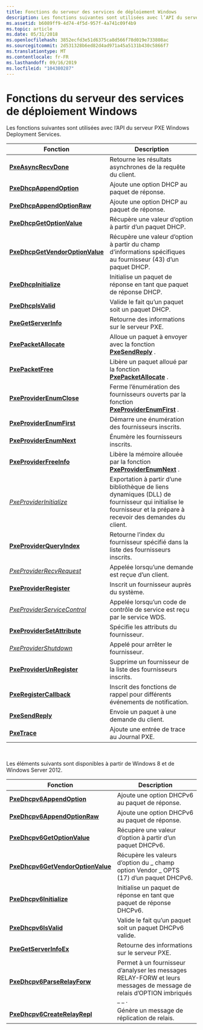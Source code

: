 ```yaml
---
title: Fonctions du serveur des services de déploiement Windows
description: Les fonctions suivantes sont utilisées avec l’API du serveur PXE Windows Deployment Services.
ms.assetid: b6089ff9-4d74-4f5d-957f-4a741c09f4b9
ms.topic: article
ms.date: 05/31/2018
ms.openlocfilehash: 3852ecfd3e51d6375ca8d566f78d019e733808ac
ms.sourcegitcommit: 2d531328b6ed82d4ad971a45a5131b430c5866f7
ms.translationtype: MT
ms.contentlocale: fr-FR
ms.lasthandoff: 09/16/2019
ms.locfileid: "104380287"
---
```

# <a name="windows-deployment-services-server-functions"></a>Fonctions du serveur des services de déploiement Windows

Les fonctions suivantes sont utilisées avec l’API du serveur PXE Windows Deployment Services.



| Fonction                                                           | Description                                                                                                                    |
|--------------------------------------------------------------------|--------------------------------------------------------------------------------------------------------------------------------|
| [**PxeAsyncRecvDone**](/windows/desktop/api/WdsPxe/nf-wdspxe-pxeasyncrecvdone)                       | Retourne les résultats asynchrones de la requête du client.                                                                                |
| [**PxeDhcpAppendOption**](/windows/desktop/api/WdsPxe/nf-wdspxe-pxedhcpappendoption)                 | Ajoute une option DHCP au paquet de réponse.                                                                                     |
| [**PxeDhcpAppendOptionRaw**](/windows/desktop/api/WdsPxe/nf-wdspxe-pxedhcpappendoptionraw)           | Ajoute une option DHCP au paquet de réponse.                                                                                     |
| [**PxeDhcpGetOptionValue**](/windows/desktop/api/WdsPxe/nf-wdspxe-pxedhcpgetoptionvalue)             | Récupère une valeur d’option à partir d’un paquet DHCP.                                                                                  |
| [**PxeDhcpGetVendorOptionValue**](/windows/desktop/api/WdsPxe/nf-wdspxe-pxedhcpgetvendoroptionvalue) | Récupère une valeur d’option à partir du champ d’informations spécifiques au fournisseur (43) d’un paquet DHCP.                                    |
| [**PxeDhcpInitialize**](/windows/desktop/api/WdsPxe/nf-wdspxe-pxedhcpinitialize)                     | Initialise un paquet de réponse en tant que paquet de réponse DHCP.                                                                          |
| [**PxeDhcpIsValid**](/windows/desktop/api/WdsPxe/nf-wdspxe-pxedhcpisvalid)                           | Valide le fait qu’un paquet soit un paquet DHCP.                                                                                      |
| [**PxeGetServerInfo**](/windows/desktop/api/WdsPxe/nf-wdspxe-pxegetserverinfo)                       | Retourne des informations sur le serveur PXE.                                                                                      |
| [**PxePacketAllocate**](/windows/desktop/api/WdsPxe/nf-wdspxe-pxepacketallocate)                     | Alloue un paquet à envoyer avec la fonction [**PxeSendReply**](/windows/desktop/api/WdsPxe/nf-wdspxe-pxesendreply) .                                          |
| [**PxePacketFree**](/windows/desktop/api/WdsPxe/nf-wdspxe-pxepacketfree)                             | Libère un paquet alloué par la fonction [**PxePacketAllocate**](/windows/desktop/api/WdsPxe/nf-wdspxe-pxepacketallocate) .                                       |
| [**PxeProviderEnumClose**](/windows/desktop/api/WdsPxe/nf-wdspxe-pxeproviderenumclose)               | Ferme l’énumération des fournisseurs ouverts par la fonction [**PxeProviderEnumFirst**](/windows/desktop/api/WdsPxe/nf-wdspxe-pxeproviderenumfirst) .               |
| [**PxeProviderEnumFirst**](/windows/desktop/api/WdsPxe/nf-wdspxe-pxeproviderenumfirst)               | Démarre une énumération des fournisseurs inscrits.                                                                                 |
| [**PxeProviderEnumNext**](/windows/desktop/api/WdsPxe/nf-wdspxe-pxeproviderenumnext)                 | Énumère les fournisseurs inscrits.                                                                                               |
| [**PxeProviderFreeInfo**](/windows/desktop/api/WdsPxe/nf-wdspxe-pxeproviderfreeinfo)                 | Libère la mémoire allouée par la fonction [**PxeProviderEnumNext**](/windows/desktop/api/WdsPxe/nf-wdspxe-pxeproviderenumnext) .                                     |
| [*PxeProviderInitialize*](pxeproviderinitialize.md)               | Exportation à partir d’une bibliothèque de liens dynamiques (DLL) de fournisseur qui initialise le fournisseur et la prépare à recevoir des demandes du client. |
| [**PxeProviderQueryIndex**](/windows/desktop/api/WdsPxe/nf-wdspxe-pxeproviderqueryindex)             | Retourne l’index du fournisseur spécifié dans la liste des fournisseurs inscrits.                                               |
| [*PxeProviderRecvRequest*](pxeproviderrecvrequest.md)             | Appelée lorsqu’une demande est reçue d’un client.                                                                               |
| [**PxeProviderRegister**](/windows/desktop/api/WdsPxe/nf-wdspxe-pxeproviderregister)                 | Inscrit un fournisseur auprès du système.                                                                                          |
| [*PxeProviderServiceControl*](pxeproviderservicecontrol.md)       | Appelée lorsqu’un code de contrôle de service est reçu par le service WDS.                                                             |
| [**PxeProviderSetAttribute**](/windows/desktop/api/WdsPxe/nf-wdspxe-pxeprovidersetattribute)         | Spécifie les attributs du fournisseur.                                                                                         |
| [*PxeProviderShutdown*](pxeprovidershutdown.md)                   | Appelé pour arrêter le fournisseur.                                                                                               |
| [**PxeProviderUnRegister**](/windows/desktop/api/WdsPxe/nf-wdspxe-pxeproviderunregister)             | Supprime un fournisseur de la liste des fournisseurs inscrits.                                                                      |
| [**PxeRegisterCallback**](/windows/desktop/api/WdsPxe/nf-wdspxe-pxeregistercallback)                 | Inscrit des fonctions de rappel pour différents événements de notification.                                                                |
| [**PxeSendReply**](/windows/desktop/api/WdsPxe/nf-wdspxe-pxesendreply)                               | Envoie un paquet à une demande du client.                                                                                            |
| [**PxeTrace**](/windows/desktop/api/WdsPxe/nf-wdspxe-pxetrace)                                       | Ajoute une entrée de trace au Journal PXE.                                                                                             |



 

Les éléments suivants sont disponibles à partir de Windows 8 et de Windows Server 2012.

| Fonction                                                               | Description                                                                                   |
|------------------------------------------------------------------------|-----------------------------------------------------------------------------------------------|
| [**PxeDhcpv6AppendOption**](/windows/desktop/api/WdsPxe/nf-wdspxe-pxedhcpv6appendoption)                 | Ajoute une option DHCPv6 au paquet de réponse.                                                  |
| [**PxeDhcpv6AppendOptionRaw**](/windows/desktop/api/WdsPxe/nf-wdspxe-pxedhcpv6appendoptionraw)           | Ajoute une option DHCPv6 au paquet de réponse.                                                  |
| [**PxeDhcpv6GetOptionValue**](/windows/desktop/api/WdsPxe/nf-wdspxe-pxedhcpv6getoptionvalue)             | Récupère une valeur d’option à partir d’un paquet DHCPv6.                                               |
| [**PxeDhcpv6GetVendorOptionValue**](/windows/desktop/api/WdsPxe/nf-wdspxe-pxedhcpv6getvendoroptionvalue) | Récupère les valeurs d’option du \_ champ option Vendor \_ OPTS (17) d’un paquet DHCPv6.          |
| [**PxeDhcpv6Initialize**](/windows/desktop/api/WdsPxe/nf-wdspxe-pxedhcpv6initialize)                     | Initialise un paquet de réponse en tant que paquet de réponse DHCPv6.                                       |
| [**PxeDhcpv6IsValid**](/windows/desktop/api/WdsPxe/nf-wdspxe-pxedhcpv6isvalid)                           | Valide le fait qu’un paquet soit un paquet DHCPv6 valide.                                             |
| [**PxeGetServerInfoEx**](/windows/desktop/api/WdsPxe/nf-wdspxe-pxegetserverinfoex)                       | Retourne des informations sur le serveur PXE.                                                     |
| [**PxeDhcpv6ParseRelayForw**](/windows/desktop/api/WdsPxe/nf-wdspxe-pxedhcpv6parserelayforw)             | Permet à un fournisseur d’analyser les messages RELAY-FORW et leurs messages de message de relais d’OPTION imbriqués \_ \_ . |
| [**PxeDhcpv6CreateRelayRepl**](/windows/desktop/api/WdsPxe/nf-wdspxe-pxedhcpv6createrelayrepl)           | Génère un message de réplication de relais.                                                               |



 

 

 




